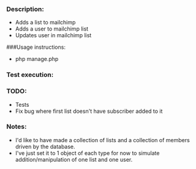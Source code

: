 ### Description:
- Adds a list to mailchimp
- Adds a user to mailchimp list
- Updates user in mailchimp list

###Usage instructions:
- php manage.php

### Test execution:


### TODO:
- Tests
- Fix bug where first list doesn't have subscriber added to it

### Notes:
- I'd like to have made a collection of lists and a collection of members driven by the database.
- I've just set it to 1 object of each type for now to simulate addition/manipulation of one list and one user.
